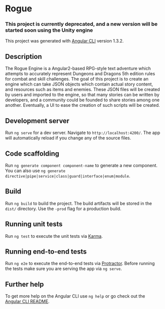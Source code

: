 # Rogue

### This project is currently deprecated, and a new version will be started soon using the Unity engine

This project was generated with [Angular CLI](https://github.com/angular/angular-cli) version 1.3.2.

## Description
The Rogue Engine is a Angular2-based RPG-style text adventure which attempts to accurately represent Dungeons and Dragons 5th edition rules for combat and skill challenges. The goal of this project is to create an engine which can take JSON objects which contain actual story content, and resources such as items and enemies. These JSON files will be created by users and imported to the engine, so that many stories can be written by developers, and a community could be founded to share stories among one another. Eventually, a UI to ease the creation of such scripts will be created.

## Development server

Run `ng serve` for a dev server. Navigate to `http://localhost:4200/`. The app will automatically reload if you change any of the source files.

## Code scaffolding

Run `ng generate component component-name` to generate a new component. You can also use `ng generate directive|pipe|service|class|guard|interface|enum|module`.

## Build

Run `ng build` to build the project. The build artifacts will be stored in the `dist/` directory. Use the `-prod` flag for a production build.

## Running unit tests

Run `ng test` to execute the unit tests via [Karma](https://karma-runner.github.io).

## Running end-to-end tests

Run `ng e2e` to execute the end-to-end tests via [Protractor](http://www.protractortest.org/).
Before running the tests make sure you are serving the app via `ng serve`.

## Further help

To get more help on the Angular CLI use `ng help` or go check out the [Angular CLI README](https://github.com/angular/angular-cli/blob/master/README.md).
